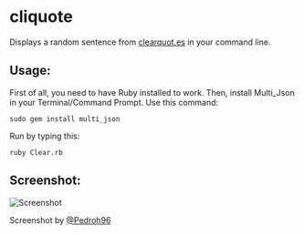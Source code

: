 cliquote
========

Displays a random sentence from [clearquot.es](http://clearquot.es/) in your command line.

## Usage:

First of all, you need to have Ruby installed to work. Then, install Multi_Json in your Terminal/Command Prompt. Use this command:

    sudo gem install multi_json
        
Run by typing this:

	ruby Clear.rb

## Screenshot:

![Screenshot](https://raw.github.com/pedrofranceschi/cliquote/master/screenshot.png)

Screenshot by <a href="https://twitter.com/Pedroh96" target="_blank">@Pedroh96</a>
